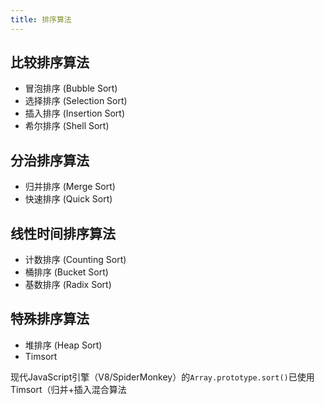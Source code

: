 ```yaml
---
title: 排序算法
---
```


## 比较排序算法

+ 冒泡排序 (Bubble Sort)
+ 选择排序 (Selection Sort)
+ 插入排序 (Insertion Sort)
+ 希尔排序 (Shell Sort)

## 分治排序算法

+ 归并排序 (Merge Sort)
+ 快速排序 (Quick Sort)

## 线性时间排序算法

+ 计数排序 (Counting Sort)
+ 桶排序 (Bucket Sort)
+ 基数排序 (Radix Sort)

## 特殊排序算法

+ 堆排序 (Heap Sort)
+ Timsort



现代JavaScript引擎（V8/SpiderMonkey）的`Array.prototype.sort()`已使用Timsort（归并+插入混合算法
